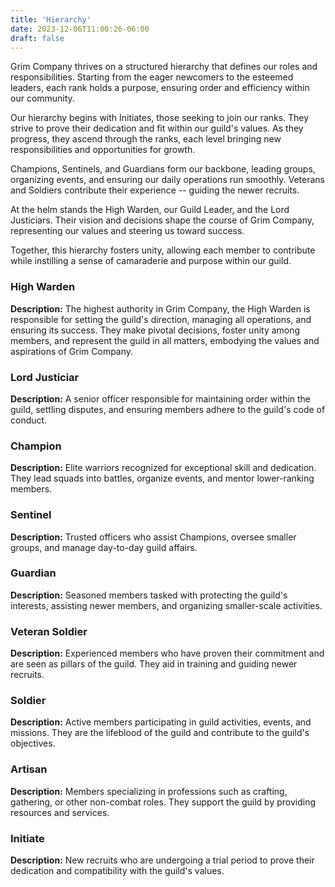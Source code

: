 ```yaml
---
title: 'Hierarchy'
date: 2023-12-06T11:00:26-06:00
draft: false
---
```


Grim Company thrives on a structured hierarchy that defines our roles and responsibilities. Starting from the eager newcomers to the esteemed leaders, each rank holds a purpose, ensuring order and efficiency within our community.

Our hierarchy begins with Initiates, those seeking to join our ranks. They strive to prove their dedication and fit within our guild's values. As they progress, they ascend through the ranks, each level bringing new responsibilities and opportunities for growth.

Champions, Sentinels, and Guardians form our backbone, leading groups, organizing events, and ensuring our daily operations run smoothly. Veterans and Soldiers contribute their experience -- guiding the newer recruits.

At the helm stands the High Warden, our Guild Leader, and the Lord Justiciars. Their vision and decisions shape the course of Grim Company, representing our values and steering us toward success.

Together, this hierarchy fosters unity, allowing each member to contribute while instilling a sense of camaraderie and purpose within our guild.

### High Warden ###
__Description:__ The highest authority in Grim Company, the High Warden is responsible for setting the guild's direction, managing all operations, and ensuring its success. They make pivotal decisions, foster unity among members, and represent the guild in all matters, embodying the values and aspirations of Grim Company.

### Lord Justiciar ###
__Description:__ A senior officer responsible for maintaining order within the guild, settling disputes, and ensuring members adhere to the guild's code of conduct.

### Champion ###
__Description:__ Elite warriors recognized for exceptional skill and dedication. They lead squads into battles, organize events, and mentor lower-ranking members.

### Sentinel ###
__Description:__ Trusted officers who assist Champions, oversee smaller groups, and manage day-to-day guild affairs.

### Guardian ###
__Description:__ Seasoned members tasked with protecting the guild's interests, assisting newer members, and organizing smaller-scale activities.

### Veteran Soldier ###
__Description:__ Experienced members who have proven their commitment and are seen as pillars of the guild. They aid in training and guiding newer recruits.

### Soldier ###
__Description:__ Active members participating in guild activities, events, and missions. They are the lifeblood of the guild and contribute to the guild's objectives.

### Artisan ###
__Description:__ Members specializing in professions such as crafting, gathering, or other non-combat roles. They support the guild by providing resources and services.

### Initiate ###
__Description:__ New recruits who are undergoing a trial period to prove their dedication and compatibility with the guild's values.

